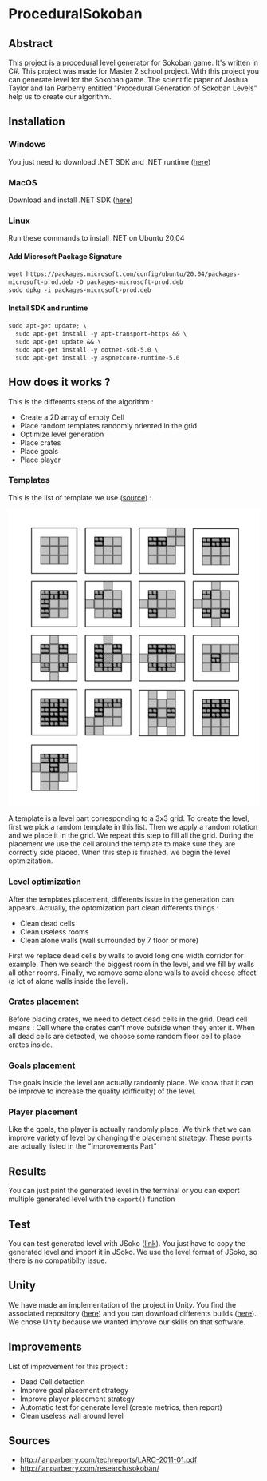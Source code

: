 # ProceduralSokoban
## Abstract

This project is a procedural level generator for Sokoban game. It's written in C#. This project was made for Master 2 school project. With this project you can generate level for the Sokoban game. The scientific paper of Joshua Taylor and Ian Parberry entitled "Procedural Generation of Sokoban Levels" help us to create our algorithm. 

## Installation
### Windows

You just need to download .NET SDK and .NET runtime ([here](https://docs.microsoft.com/fr-fr/dotnet/core/install/windows?tabs=net50))

### MacOS

Download and install .NET SDK ([here](https://dotnet.microsoft.com/download))

### Linux

Run these commands to install .NET on Ubuntu 20.04

#### Add Microsoft Package Signature
```
wget https://packages.microsoft.com/config/ubuntu/20.04/packages-microsoft-prod.deb -O packages-microsoft-prod.deb
sudo dpkg -i packages-microsoft-prod.deb
```

#### Install SDK and runtime
```
sudo apt-get update; \
  sudo apt-get install -y apt-transport-https && \
  sudo apt-get update && \
  sudo apt-get install -y dotnet-sdk-5.0 \
  sudo apt-get install -y aspnetcore-runtime-5.0

```

## How does it works ?

This is the differents steps of the algorithm :
- Create a 2D array of empty Cell
- Place random templates randomly oriented in the grid
- Optimize level generation
- Place crates
- Place goals
- Place player

### Templates

This is the list of template we use ([source](http://ianparberry.com/techreports/LARC-2011-01.pdf)) :

![template list](ressources/templates.png)

A template is a level part corresponding to a 3x3 grid. To create the level, first we pick a random template in this list. Then we apply a random rotation and we place it in the grid. We repeat this step to fill all the grid. During the placement we use the cell around the template to make sure they are correctly side placed. When this step is finished, we begin the level optmizitation.

### Level optimization

After the templates placement, differents issue in the generation can appears. Actually, the optomization part clean differents things :
- Clean dead cells
- Clean useless rooms
- Clean alone walls (wall surrounded by 7 floor or more)

First we replace dead cells by walls to avoid long one width corridor for example. Then we search the biggest room in the level, and we fill by walls all other rooms. Finally, we remove some alone walls to avoid cheese effect (a lot of alone walls inside the level).

### Crates placement

Before placing crates, we need to detect dead cells in the grid. Dead cell means : Cell where the crates can't move outside when they enter it. When all dead cells are detected, we choose some random floor cell to place crates inside. 

### Goals placement

The goals inside the level are actually randomly place. We know that it can be improve to increase the quality (difficulty) of the level.

### Player placement

Like the goals, the player is actually randomly place. We think that we can improve variety of level by changing the placement strategy. These points are actually listed in the "Improvements Part"

## Results

You can just print the generated level in the terminal or you can export multiple generated level with the `export()` function

## Test

You can test generated level with JSoko ([link](https://www.sokoban-online.de/)). You just have to copy the generated level and import it in JSoko. We use the level format of JSoko, so there is no compatibilty issue.

## Unity

We have made an implementation of the project in Unity. You find the associated repository ([here](https://github.com/ThomasLecouffe/Sokoban-Project-Scripts)) and you can download differents builds ([here](https://tlecouffe.itch.io/sokoban-map-generator)). We chose Unity because we wanted improve our skills on that software.

## Improvements

List of improvement for this project :
- Dead Cell detection
- Improve goal placement strategy
- Improve player placement strategy
- Automatic test for generate level (create metrics, then report)
- Clean useless wall around level

## Sources

- http://ianparberry.com/techreports/LARC-2011-01.pdf
- http://ianparberry.com/research/sokoban/

